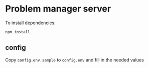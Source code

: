 # Problem manager server

To install dependencies:

```bash
npm install
```

## config

Copy `config.env.sample` to `config.env` and fill in the needed values
